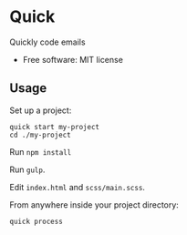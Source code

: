 # Quick

Quickly code emails

* Free software: MIT license

## Usage

Set up a project:

    quick start my-project
    cd ./my-project

Run `npm install`

Run `gulp`.

Edit `index.html` and `scss/main.scss`.

From anywhere inside your project directory:

    quick process

